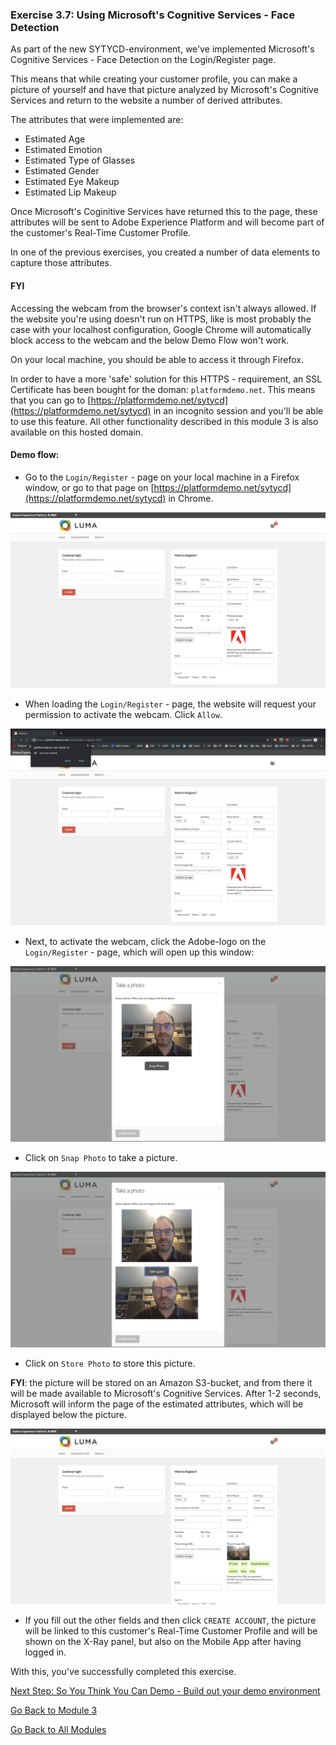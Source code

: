 ### Exercise 3.7: Using Microsoft's Cognitive Services - Face Detection

As part of the new SYTYCD-environment, we've implemented Microsoft's Cognitive Services - Face Detection on the Login/Register page.

This means that while creating your customer profile, you can make a picture of yourself and have that picture analyzed by Microsoft's Cognitive Services and return to the website a number of derived attributes.

The attributes that were implemented are:
  * Estimated Age
  * Estimated Emotion
  * Estimated Type of Glasses
  * Estimated Gender
  * Estimated Eye Makeup
  * Estimated Lip Makeup

Once Microsoft's Coginitive Services have returned this to the page, these attributes will be sent to Adobe Experience Platform and will become part of the customer's Real-Time Customer Profile.

In one of the previous exercises, you created a number of data elements to capture those attributes.

#### **FYI**
Accessing the webcam from the browser's context isn't always allowed.
If the website you're using doesn't run on HTTPS, like is most probably the case with your localhost configuration, Google Chrome will automatically block access to the webcam and the below Demo Flow won't work.

On your local machine, you should be able to access it through Firefox.

In order to have a more 'safe' solution for this HTTPS - requirement, an SSL Certificate has been bought for the doman: ```platformdemo.net```.
This means that you can go to [https://platformdemo.net/sytycd](https://platformdemo.net/sytycd) in an incognito session and you'll be able to use this feature. All other functionality described in this module 3 is also available on this hosted domain.

#### **Demo flow:**

  * Go to the ```Login/Register``` - page on your local machine in a Firefox window, or go to that page on [https://platformdemo.net/sytycd](https://platformdemo.net/sytycd) in Chrome.
  
  ![Demo](./images/lb_register1.png)
 
  * When loading the ```Login/Register``` - page, the website will request your permission to activate the webcam. Click ```Allow```.
  
  ![Demo](./images/lb_register1_perm.png)
  
  * Next, to activate the webcam, click the Adobe-logo on the ```Login/Register``` - page, which will open up this window:
  
  ![Demo](./images/lb_reg_logo.png)

  * Click on ```Snap Photo``` to take a picture.

  ![Demo](./images/lb_reg_pic.png)
  
  * Click on ```Store Photo``` to store this picture. 
  
  **FYI**: the picture will be stored on an Amazon S3-bucket, and from there it will be made available to Microsoft's Cognitive Services. After 1-2 seconds, Microsoft will inform the page of the estimated attributes, which will be displayed below the picture.

  ![Demo](./images/lb_reg_pic_att.png)

  * If you fill out the other fields and then click ```CREATE ACCOUNT```, the picture will be linked to this customer's Real-Time Customer Profile and will be shown on the X-Ray panel, but also on the Mobile App after having logged in.
  
With this, you've successfully completed this exercise.

[Next Step: So You Think You Can Demo - Build out your demo environment](./ex8.md)

[Go Back to Module 3](./README.md)

[Go Back to All Modules](../README.md)



